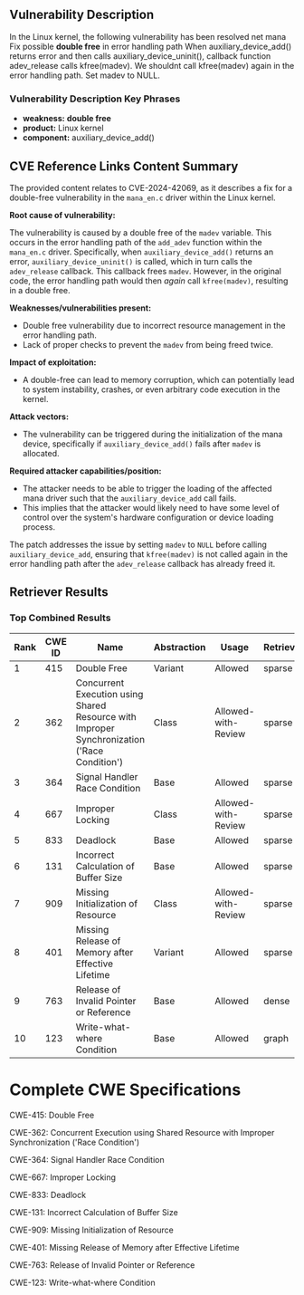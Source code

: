 ## Vulnerability Description
In the Linux kernel, the following vulnerability has been resolved net mana Fix possible **double free** in error handling path When auxiliary_device_add() returns error and then calls auxiliary_device_uninit(), callback function adev_release calls kfree(madev). We shouldnt call kfree(madev) again in the error handling path. Set madev to NULL.

### Vulnerability Description Key Phrases
- **weakness:** **double free**
- **product:** Linux kernel
- **component:** auxiliary_device_add()

## CVE Reference Links Content Summary
The provided content relates to CVE-2024-42069, as it describes a fix for a double-free vulnerability in the `mana_en.c` driver within the Linux kernel.

**Root cause of vulnerability:**

The vulnerability is caused by a double free of the `madev` variable. This occurs in the error handling path of the `add_adev` function within the `mana_en.c` driver. Specifically, when `auxiliary_device_add()` returns an error, `auxiliary_device_uninit()` is called, which in turn calls the `adev_release` callback. This callback frees `madev`. However, in the original code, the error handling path would then *again* call `kfree(madev)`, resulting in a double free.

**Weaknesses/vulnerabilities present:**

*   Double free vulnerability due to incorrect resource management in the error handling path.
*   Lack of proper checks to prevent the `madev` from being freed twice.

**Impact of exploitation:**

*   A double-free can lead to memory corruption, which can potentially lead to system instability, crashes, or even arbitrary code execution in the kernel.

**Attack vectors:**

*   The vulnerability can be triggered during the initialization of the mana device, specifically if `auxiliary_device_add()` fails after `madev` is allocated.

**Required attacker capabilities/position:**

*   The attacker needs to be able to trigger the loading of the affected mana driver such that the `auxiliary_device_add` call fails.
*   This implies that the attacker would likely need to have some level of control over the system's hardware configuration or device loading process.

The patch addresses the issue by setting `madev` to `NULL` before calling `auxiliary_device_add`, ensuring that `kfree(madev)` is not called again in the error handling path after the `adev_release` callback has already freed it.

## Retriever Results

### Top Combined Results

| Rank | CWE ID | Name | Abstraction | Usage  | Retrievers | Individual Scores |
|------|--------|------|-------------|-------|------------|-------------------|
| 1 | 415 | Double Free | Variant | Allowed | sparse | 0.275 |
| 2 | 362 | Concurrent Execution using Shared Resource with Improper Synchronization ('Race Condition') | Class | Allowed-with-Review | sparse | 0.214 |
| 3 | 364 | Signal Handler Race Condition | Base | Allowed | sparse | 0.211 |
| 4 | 667 | Improper Locking | Class | Allowed-with-Review | sparse | 0.202 |
| 5 | 833 | Deadlock | Base | Allowed | sparse | 0.202 |
| 6 | 131 | Incorrect Calculation of Buffer Size | Base | Allowed | sparse | 0.191 |
| 7 | 909 | Missing Initialization of Resource | Class | Allowed-with-Review | sparse | 0.189 |
| 8 | 401 | Missing Release of Memory after Effective Lifetime | Variant | Allowed | sparse | 0.189 |
| 9 | 763 | Release of Invalid Pointer or Reference | Base | Allowed | dense | 0.495 |
| 10 | 123 | Write-what-where Condition | Base | Allowed | graph | 0.003 |



# Complete CWE Specifications

CWE-415: Double Free

CWE-362: Concurrent Execution using Shared Resource with Improper Synchronization ('Race Condition')

CWE-364: Signal Handler Race Condition

CWE-667: Improper Locking

CWE-833: Deadlock

CWE-131: Incorrect Calculation of Buffer Size

CWE-909: Missing Initialization of Resource

CWE-401: Missing Release of Memory after Effective Lifetime

CWE-763: Release of Invalid Pointer or Reference

CWE-123: Write-what-where Condition